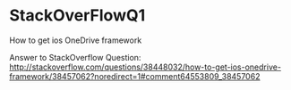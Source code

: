 # StackOverFlowQ1
How to get ios OneDrive framework

Answer to StackOverflow Question: http://stackoverflow.com/questions/38448032/how-to-get-ios-onedrive-framework/38457062?noredirect=1#comment64553809_38457062
